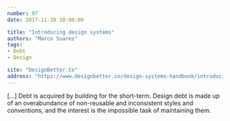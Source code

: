 ```yaml
---
number: 97
date: 2017-11-30 10:00:00

title: "Introducing design systems"
authors: "Marco Suarez"
tags:
- Debt
- Design

site: "DesignBetter.Co"
address: "https://www.designbetter.co/design-systems-handbook/introducing-design-systems"
---
```


[…] Debt is acquired by building for the short-term. Design debt is made up of an overabundance of non-reusable and inconsistent styles and conventions, and the interest is the impossible task of maintaining them.

